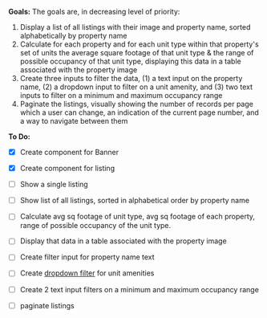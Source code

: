 **Goals:**
The goals are, in decreasing level of priority:
1. Display a list of all listings with their image and property name, sorted alphabetically by property name
2. Calculate for each property and for each unit type within that property's set of units the average square footage of that unit type & the range of possible occupancy of that unit type, displaying this data in a table associated with the property image
3. Create three inputs to filter the data, (1) a text input on the property name, (2) a dropdown input to filter on a unit amenity, and (3) two text inputs to filter on a minimum and maximum occupancy range
4. Paginate the listings, visually showing the number of records per page which a user can change, an indication of the current page number, and a way to navigate between them

**To Do:**
- [x] Create component for Banner
- [x] Create component for listing
- [ ] Show a single listing
- [ ] Show list of all listings, sorted in alphabetical order by property name
- [ ] Calculate avg sq footage of unit type, avg sq footage of each property, range of possible occupancy of the unit type.
- [ ] Display that data in a table associated with the property image
- [ ] Create filter input for property name text
- [ ] Create [dropdown filter](https://www.w3schools.com/howto/howto_js_filter_dropdown.asp) for unit amenities
- [ ] Create 2 text input filters on a minimum and maximum occupancy range
- [ ] paginate listings

